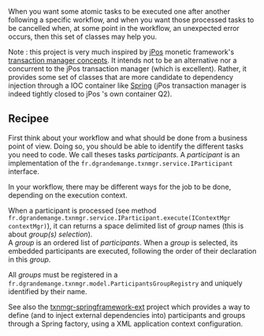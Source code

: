 When you want some atomic tasks to be executed one after another following a specific workflow, and when you want those  processed tasks to be cancelled when, at some point in the workflow, an unexpected error occurs, then this set of classes may help you.

Note : this project is very much inspired by [jPos](http://www.jpos.org/) monetic framework's [transaction manager concepts](http://www.andyorrock.com/2007/02/the_jpos_transa.html). It intends not to be an alternative nor a concurrent to the jPos transaction manager (which is excellent). Rather, it provides some set of classes that are more candidate to dependency injection through a IOC container like [Spring](http://docs.spring.io/spring/docs/3.0.x/reference/beans.html) (jPos transaction manager is indeed tightly closed to jPos 's own container Q2).

<h2>Recipee</h2>
First think about your workflow and what should be done from a business point of view. Doing so, you should be able to identify the different tasks you need to code. We call theses tasks <i>participants</i>.
A <i>participant</i> is an implementation of the <code>fr.dgrandemange.txnmgr.service.IParticipant</code> interface.

In your workflow, there may be different ways for the job to be done, depending on the execution context. 

When a participant is processed (see method <code>fr.dgrandemange.txnmgr.service.IParticipant.execute(IContextMgr contextMgr)</code>), it can returns a space delimited list of <i>group</i> names (this is about <i>group(s) selection</i>).<br>
A <i>group</i> is an ordered list of <i>participants</i>. When a <i>group</i> is selected, its embedded participants are executed, following the order of their declaration in this <i>group</i>.

All <i>groups</i> must be registered in a <code>fr.dgrandemange.txnmgr.model.ParticipantsGroupRegistry</code> and uniquely identified by their name.

See also the [txnmgr-springframework-ext](https://github.com/dgrandemange/txnmgr-springframework-ext) project which provides a way to define (and to inject external dependencies into) participants and groups through a Spring factory, using a XML application context configuration.
